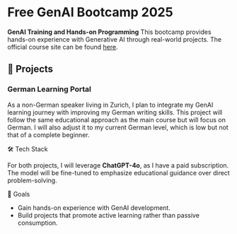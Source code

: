 # Free GenAI Bootcamp 2025

**GenAI Training and Hands-on Programming** This bootcamp provides hands-on
experience with Generative AI through real-world projects. The official course
site can be found [here]([https://genai.cloudprojectbootcamp.com/).

## 🚀 Projects

### German Learning Portal

As a non-German speaker living in Zurich, I plan to integrate my GenAI learning
journey with improving my German writing skills. This project will follow the
same educational approach as the main course but will focus on German. I will
also adjust it to my current German level, which is low but not that of a
complete beginner.

🛠️ Tech Stack

For both projects, I will leverage **ChatGPT-4o**, as I have a paid
subscription. The model will be fine-tuned to emphasize educational guidance
over direct problem-solving.

📌 Goals

- Gain hands-on experience with GenAI development.
- Build projects that promote active learning rather than passive consumption.
